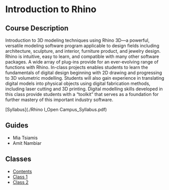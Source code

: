 # Introduction to Rhino

## Course Description
Introduction to 3D modeling techniques using Rhino 3D—a powerful, versatile modeling software program 
applicable to design fields including architecture, sculpture, and interior, furniture product, and jewelry design. 
Rhino is intuitive, easy to learn, and compatible with many other software packages. A wide array of plug-ins 
provide for an ever-evolving range of functions with Rhino. In-class projects enables students to learn the 
fundamentals of digital design beginning with 2D drawing and progressing to 3D volumetric modelling. Students 
will also gain experience in translating digital models into physical objects using digital fabrication methods, 
including laser cutting and 3D printing. Digital modelling skills developed in this class provide students with a 
“toolkit” that serves as a foundation for further mastery of this important industry software.

[Syllabus](./Rhino I_Open Campus_Syllabus.pdf)

## Guides
- Mia Tsiamis
- Amit Nambiar

## Classes
- [Contents](./contents)
- [Class 1](./class-1)
- [Class 2](./class-2)
